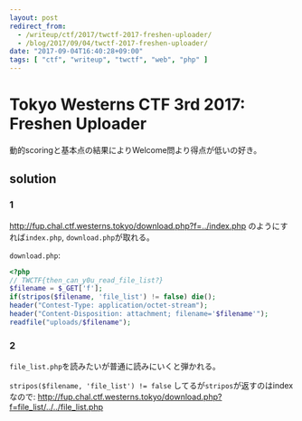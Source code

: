 ```yaml
---
layout: post
redirect_from:
  - /writeup/ctf/2017/twctf-2017-freshen-uploader/
  - /blog/2017/09/04/twctf-2017-freshen-uploader/
date: "2017-09-04T16:40:28+09:00"
tags: [ "ctf", "writeup", "twctf", "web", "php" ]
---
```


# Tokyo Westerns CTF 3rd 2017: Freshen Uploader

動的scoringと基本点の結果によりWelcome問より得点が低いの好き。

## solution

### 1

<http://fup.chal.ctf.westerns.tokyo/download.php?f=../index.php> のようにすれば`index.php`, `download.php`が取れる。

`download.php`:

``` php
<?php
// TWCTF{then_can_y0u_read_file_list?}
$filename = $_GET['f'];
if(stripos($filename, 'file_list') != false) die();
header("Contest-Type: application/octet-stream");
header("Content-Disposition: attachment; filename='$filename'");
readfile("uploads/$filename");
```

### 2

`file_list.php`を読みたいが普通に読みにいくと弾かれる。

`stripos($filename, 'file_list') != false` してるが`stripos`が返すのはindexなので: <http://fup.chal.ctf.westerns.tokyo/download.php?f=file_list/../../file_list.php>
